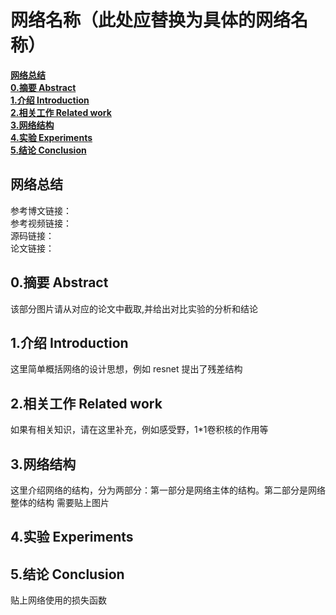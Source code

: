 # 网络名称（此处应替换为具体的网络名称）

[**网络总结**](#网络总结)  
[**0.摘要 Abstract**](#0.摘要Abstract)  
[**1.介绍 Introduction**](#1.介绍Introduction)  
[**2.相关工作 Related work**](2.相关工作Relatedwork)  
[**3.网络结构**](3.网络结构)  
[**4.实验 Experiments**](4.实验Experiments)  
[**5.结论 Conclusion**](#5.结论Conclusion)  



## 网络总结
参考博文链接：  
参考视频链接：  
源码链接：  
论文链接：  

<a id="0.摘要Abstract"></a>
## 0.摘要 Abstract
该部分图片请从对应的论文中截取,并给出对比实验的分析和结论

<a id="1.介绍Introduction"></a>
## 1.介绍 Introduction
这里简单概括网络的设计思想，例如 resnet 提出了残差结构  

<a id="2.相关工作Related work"></a>
## 2.相关工作 Related work
如果有相关知识，请在这里补充，例如感受野，1*1卷积核的作用等

<a id="3.网络结构"></a>
## 3.网络结构
这里介绍网络的结构，分为两部分：第一部分是网络主体的结构。第二部分是网络整体的结构 
需要贴上图片  

<a id="4.实验Experiments"></a>
## 4.实验 Experiments

<a id="5.结论Conclusion"></a>
## 5.结论 Conclusion
贴上网络使用的损失函数









